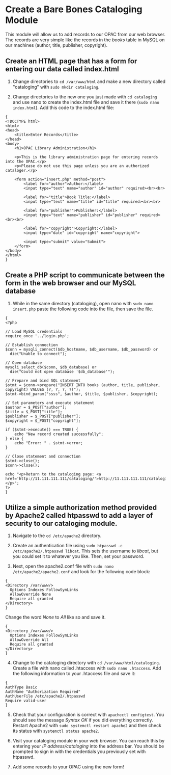# Create a Bare Bones Cataloging Module

This module will allow us to add records to our OPAC from 
our web browser. The records are very simple like the records
in the *books* table in MySQL on our machines (author, title, 
publisher, copyright).

## Create an HTML page that has a form for entering our data called index.html

1. Change directories to `cd /var/www/html` and make a new directory 
called "cataloging" with `sudo mkdir cataloging`.

2. Change directories to the new one you just made with `cd cataloging` and
use nano to create the index.html file and save it there
(`sudo nano index.html`). Add this code to the index.html file:

```
{
<!DOCTYPE html>
<html>
<head>
    <title>Enter Records</title>
</head>
<body>
    <h1>OPAC Library Administration</h1>

    <p>This is the library administration page for entering records into the OPAC.</p>
    <p>Please do not use this page unless you are an authorized cataloger.</p>

    <form action="insert.php" method="post">
        <label for="author">Author:</label>
        <input type="text" name="author" id="author" required><br><br>

        <label for="title">Book Title:</label>
        <input type="text" name="title" id="title" required><br><br>

        <label for="publisher">Publisher:</label>
        <input type="text" name="publisher" id="publisher" required><br><br>

        <label for="copyright">Copyright:</label>
        <input type="date" id="copyright" name="copyright">

        <input type="submit" value="Submit">
    </form>
</body>
</html>
}
```

## Create a PHP script to communicate between the form in the web browser and our MySQL database

1. While in the same directory (cataloging), open nano with `sudo nano insert.php`
paste the following code into the file, then save the file.

```
{
<?php

// Load MySQL credentials
require_once '../login.php';

// Establish connection
$conn = mysqli_connect($db_hostname, $db_username, $db_password) or
  die("Unable to connect");

// Open database
mysqli_select_db($conn, $db_database) or
  die("Could not open database '$db_database'");

// Prepare and bind SQL statement
$stmt = $conn->prepare("INSERT INTO books (author, title, publisher, copyright) VALUES (?, ?, ?, ?)");
$stmt->bind_param("ssss", $author, $title, $publisher, $copyright);

// Set parameters and execute statement
$author = $_POST["author"];
$title = $_POST["title"];
$publisher = $_POST["publisher"];
$copyright = $_POST["copyright"];

if ($stmt->execute() === TRUE) {
    echo "New record created successfully";
} else {
    echo "Error: " . $stmt->error;
}

// Close statement and connection
$stmt->close();
$conn->close();

echo "<p>Return to the cataloging page: <a href='http://11.111.111.111/cataloging/'>http://11.111.111.111/cataloging/</a></p>";
?>
}
```
## Utilize a simple authorization method provided by Apache2 called htpasswd to add a layer of security to our cataloging module.

1. Navigate to the `cd /etc/apache2` directory.

2. Create an authentication file using `sudo htpasswd -c /etc/apache2/.htpasswd libcat`.
This sets the username to *libcat*, but you could set it to whatever you like. Then,
set your password.

3. Next, open the apache2.conf file with `sudo nano /etc/apache2/apache2.conf`
and look for the following code block:

```
{
<Directory /var/www/>
  Options Indexes FollowSymLinks
  AllowOverride None
  Require all granted
</Directory>
}
```

Change the word *None* to *All* like so and save it.

```
{
<Directory /var/www/>
  Options Indexes FollowSymLinks
  AllowOverride All
  Require all granted
</Directory>
}
```

4. Change to the cataloging directory with `cd /var/www/html/cataloging`. Create a
file with nano called .htaccess with `sudo nano .htaccess`. Add the following information
to your .htaccess file and save it:

```
{
AuthType Basic
AuthName "Authorization Required"
AuthUserFile /etc/apache2/.htpasswd
Require valid-user
}
```

5. Check that your configuration is correct with `apachectl configtest`. You should
see the message *Syntax OK* if you did everything correctly. Restart Apache2 with 
`sudo systemctl restart apache2` and then check its status with `systemctl status apache2`.

6. Visit your cataloging module in your web browser. You can reach this by entering your 
*IP address/cataloging* into the address bar. You should be prompted to sign in with the
credentials you previously set with htpasswd.

7. Add some records to your OPAC using the new form!
